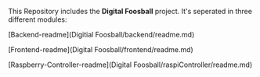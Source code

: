 This Repository includes the **Digital Foosball** project. It's seperated in three different modules:

[Backend-readme](Digitial Foosball/backend/readme.md)

[Frontend-readme](Digital Foosball/frontend/readme.md)

[Raspberry-Controller-readme](Digital Foosball/raspiController/readme.md)


